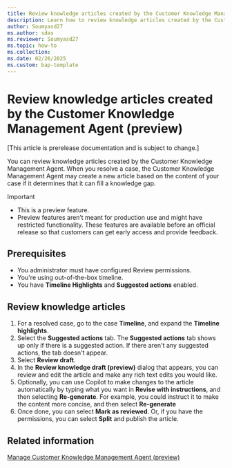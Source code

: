 ```yaml
---
title: Review knowledge articles created by the Customer Knowledge Management Agent
description: Learn how to review knowledge articles created by the Customer Knowledge Management Agent.
author: Soumyasd27
ms.author: sdas
ms.reviewer: Soumyasd27
ms.topic: how-to
ms.collection: 
ms.date: 02/26/2025
ms.custom: bap-template
---
```


# Review knowledge articles created by the Customer Knowledge Management Agent (preview)

[This article is prerelease documentation and is subject to change.]

You can review knowledge articles created by the Customer Knowledge Management Agent. When you resolve a case, the Customer Knowledge Management Agent may create a new article based on the content of your case if it determines that it can fill a knowledge gap.

> [!IMPORTANT]
>
> - This is a preview feature.
> - Preview features aren’t meant for production use and might have restricted functionality. These features are available before an official release so that customers can get early access and provide feedback.

## Prerequisites

- You administrator must have configured Review permissions.
- You're using out-of-the-box timeline.
- You have **Timeline Highlights** and **Suggested actions** enabled.

## Review knowledge articles

1. For a resolved case, go to the case **Timeline**, and expand the **Timeline highlights**.
1. Select the **Suggested actions** tab.
   The **Suggested actions** tab shows up only if there is a suggested action. If there aren't any suggested actions, the tab doesn't appear.
1. Select **Review draft**.
1. In the **Review knowledge draft (preview)** dialog that appears, you can review and edit the article and make any rich text edits you would like.
1. Optionally, you can use Copilot to make changes to the article automatically by typing what you want in **Revise with instructions**, and then selecting **Re-generate**. For example, you could instruct it to make the content more concise, and then select **Re-generate**
1. Once done, you can select **Mark as reviewed**. Or, if you have the permissions, you can select **Split** and publish the article.

## Related information

[Manage Customer Knowledge Management Agent (preview)](../administer/admin-km-agent.md#manage-customer-knowledge-management-agent-preview)